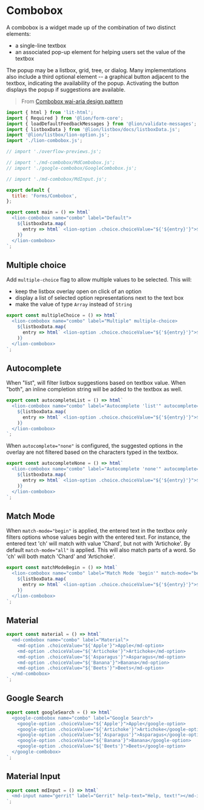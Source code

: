 # Combobox

A combobox is a widget made up of the combination of two distinct elements:

- a single-line textbox
- an associated pop-up element for helping users set the value of the textbox

The popup may be a listbox, grid, tree, or dialog. Many implementations also include a
third optional element -- a graphical button adjacent to the textbox, indicating the
availability of the popup. Activating the button displays the popup if suggestions are available.

> From [Combobox wai-aria design pattern](https://www.w3.org/TR/wai-aria-practices/#combobox)

```js script
import { html } from 'lit-html';
import { Required } from '@lion/form-core';
import { loadDefaultFeedbackMessages } from '@lion/validate-messages';
import { listboxData } from '@lion/listbox/docs/listboxData.js';
import '@lion/listbox/lion-option.js';
import './lion-combobox.js';

// import './overflow-previews.js';

// import './md-combobox/MdCombobox.js';
// import './google-combobox/GoogleCombobox.js';

// import './md-combobox/MdInput.js';

export default {
  title: 'Forms/Combobox',
};
```

```js preview-story
export const main = () => html`
  <lion-combobox name="combo" label="Default">
    ${listboxData.map(
      entry => html` <lion-option .choice.choiceValue="${'${entry}'}">${entry}</lion-option> `,
    )}
  </lion-combobox>
`;
```

## Multiple choice

Add `multiple-choice` flag to allow multiple values to be selected.
This will:

- keep the listbox overlay open on click of an option
- display a list of selected option representations next to the text box
- make the value of type `Array` instead of `String`

```js preview-story
export const multipleChoice = () => html`
  <lion-combobox name="combo" label="Multiple" multiple-choice>
    ${listboxData.map(
      entry => html` <lion-option .choice.choiceValue="${'${entry}'}">${entry}</lion-option> `,
    )}
  </lion-combobox>
`;
```

## Autocomplete

When "list", will filter listbox suggestions based on textbox value.
When "both", an inline completion string will be added to the textbox as well.

```js preview-story
export const autocompleteList = () => html`
  <lion-combobox name="combo" label="Autocomplete 'list'" autocomplete="list">
    ${listboxData.map(
      entry => html` <lion-option .choice.choiceValue="${'${entry}'}">${entry}</lion-option> `,
    )}
  </lion-combobox>
`;
```

When `autocomplete="none"` is configured, the suggested options in the overlay are not filtered
based on the characters typed in the textbox.

```js preview-story
export const autocompleteNone = () => html`
  <lion-combobox name="combo" label="Autocomplete 'none'" autocomplete="none">
    ${listboxData.map(
      entry => html` <lion-option .choice.choiceValue="${'${entry}'}">${entry}</lion-option> `,
    )}
  </lion-combobox>
`;
```

## Match Mode

When `match-mode="begin"` is applied, the entered text in the textbox only filters
options whose values begin with the entered text. For instance, the entered text 'ch' will match
with value 'Chard', but not with 'Artichoke'.
By default `match-mode="all"` is applied. This will also match parts of a word.
So 'ch' will both match 'Chard' and 'Artichoke'.

```js preview-story
export const matchModeBegin = () => html`
  <lion-combobox name="combo" label="Match Mode 'begin'" match-mode="begin">
    ${listboxData.map(
      entry => html` <lion-option .choice.choiceValue="${'${entry}'}">${entry}</lion-option> `,
    )}
  </lion-combobox>
`;
```

## Material

```js preview-story
export const material = () => html`
  <md-combobox name="combo" label="Material">
    <md-option .choiceValue="${'Apple'}">Apple</md-option>
    <md-option .choiceValue="${'Artichoke'}">Artichoke</md-option>
    <md-option .choiceValue="${'Asparagus'}">Asparagus</md-option>
    <md-option .choiceValue="${'Banana'}">Banana</md-option>
    <md-option .choiceValue="${'Beets'}">Beets</md-option>
  </md-combobox>
`;
```

## Google Search

```js preview-story
export const googleSearch = () => html`
  <google-combobox name="combo" label="Google Search">
    <google-option .choiceValue="${'Apple'}">Apple</google-option>
    <google-option .choiceValue="${'Artichoke'}">Artichoke</google-option>
    <google-option .choiceValue="${'Asparagus'}">Asparagus</google-option>
    <google-option .choiceValue="${'Banana'}">Banana</google-option>
    <google-option .choiceValue="${'Beets'}">Beets</google-option>
  </google-combobox>
`;
```

## Material Input

```js preview-story
export const mdInput = () => html`
  <md-input name="gerrit" label="Gerrit" help-text="Help, text!"></md-input>
`;
```
